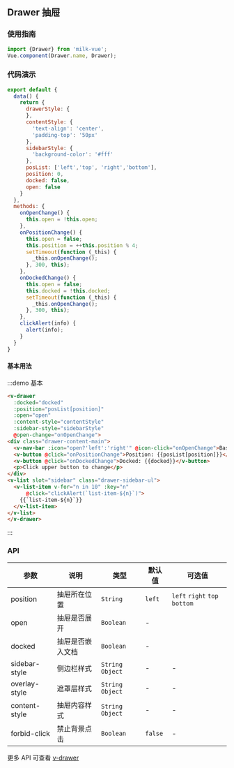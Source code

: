 <style lang="less">
@btnColor: #108ee9;

  .drawer-content-main {
    text-align:center;
    .vm-button{
      width:90%;
      margin:10px 5%;
    }
  }

  .drawer-sidebar-ul {
    margin: 0;
    list-style: circle;
    & > li {
      padding: 8px 20px 8px 0;
      border-bottom: 1px solid #ddd;
    }
  }
</style>

<script>
export default {
  data() {
    return {
      drawerStyle: {
      },
      contentStyle: {
        'text-align': 'center',
        'padding-top': '80px'
      },
      sidebarStyle: {
        'background-color': '#fff'
      },
      posList: ['left','top', 'right','bottom'],
      position: 0,
      docked: false,
      open: false
    }
  },
  methods: {
    onOpenChange() {
      this.open = !this.open;
    },
    onPositionChange() {
      this.open = false;
      this.position = ++this.position % 4;
      setTimeout(function (_this) {
        _this.onOpenChange();
      }, 300, this);
    },
    onDockedChange() {
      this.open = false;
      this.docked = !this.docked;
      setTimeout(function (_this) {
        _this.onOpenChange();
      }, 300, this);
    },
    clickAlert(info) {
      alert(info);
    }
  }
}
</script>
## Drawer 抽屉

### 使用指南

```javascript
import {Drawer} from 'milk-vue';
Vue.component(Drawer.name, Drawer);
```

### 代码演示

```javascript
export default {
  data() {
    return {
      drawerStyle: {
      },
      contentStyle: {
        'text-align': 'center',
        'padding-top': '50px'
      },
      sidebarStyle: {
        'background-color': '#fff'
      },
      posList: ['left','top', 'right','bottom'],
      position: 0,
      docked: false,
      open: false
    }
  },
  methods: {
    onOpenChange() {
      this.open = !this.open;
    },
    onPositionChange() {
      this.open = false;
      this.position = ++this.position % 4;
      setTimeout(function (_this) {
        _this.onOpenChange();
      }, 300, this);
    },
    onDockedChange() {
      this.open = false;
      this.docked = !this.docked;
      setTimeout(function (_this) {
        _this.onOpenChange();
      }, 300, this);
    },
    clickAlert(info) {
      alert(info);
    }
  }
}
```

#### 基本用法

:::demo 基本
```html
<v-drawer
  :docked="docked"
  :position="posList[position]"
  :open="open"
  :content-style="contentStyle"
  :sidebar-style="sidebarStyle"
  @open-change="onOpenChange">
<div class="drawer-content-main">
  <v-nav-bar :icon="open?'left':'right'" @icon-click="onOpenChange">Basic</v-nav-bar>
  <v-button @click="onPositionChange">Position: {{posList[position]}}</v-button>
  <v-button @click="onDockedChange">Docked: {{docked}}</v-button>
  <p>Click upper button to change</p>
</div>
<v-list slot="sidebar" class="drawer-sidebar-ul">
  <v-list-item v-for="n in 10" :key="n"
      @click="clickAlert(`list-item-${n}`)">
    {{`list-item-${n}`}}
  </v-list-item>
</v-list>
</v-drawer>
```
:::

### API

| 参数 | 说明 | 类型 | 默认值 | 可选值 |
|-----------|-----------|-----------|-------------|-------------|
| position | 抽屉所在位置 | `String` | `left` | `left` `right` `top` `bottom` |
| open | 抽屉是否展开 | `Boolean` | - |
| docked | 抽屉是否嵌入文档 | `Boolean` | - |
| sidebar-style | 侧边栏样式 | `String` `Object` | - | - |
| overlay-style | 遮罩层样式 | `String` `Object`| - | - |
| content-style | 抽屉内容样式 | `String` `Object`| - | - |
| forbid-click | 禁止背景点击 | `Boolean` | `false` | - |

更多 API 可查看 [v-drawer](https://www.npmjs.com/package/v-drawer)
